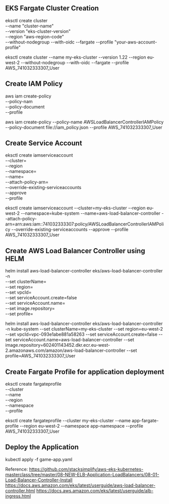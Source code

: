 EKS Fargate Cluster Creation
-----------------------------
eksctl create cluster \
 --name "cluster-name" \
 --version "eks-cluster-version" \
 --region "aws-region-code" \
 --without-nodegroup 
 --with-oidc 
 --fargate 
 --profile "your-aws-account-profile"


eksctl create cluster --name my-eks-cluster --version 1.22 --region eu-west-2 --without-nodegroup --with-oidc --fargate --profile AWS_741032333307_User


Create IAM Policy
------------------
aws iam create-policy \
--policy-nam <policy-name> \
--policy-document <json-file-path> \
--profile <your-aws-account-profile>

aws iam create-policy --policy-name AWSLoadBalancerControllerIAMPolicy  --policy-document file://iam_policy.json --profile AWS_741032333307_User


Create Service Account
-----------------------
eksctl create iamserviceaccount  \
--cluster=<cluster-name> \
--region <aws-region-code> \
--namespace=<kubernetes-namespace> \
--name=<aws-load-balancer-controller-name> \
--attach-policy-arn=<policy-arn-of-aws>  \
--override-existing-serviceaccounts \
--approve \
--profile <your-aws-account-profile>


eksctl create iamserviceaccount  --cluster=my-eks-cluster  --region eu-west-2  --namespace=kube-system   --name=aws-load-balancer-controller  --attach-policy-arn=arn:aws:iam::741032333307:policy/AWSLoadBalancerControllerIAMPolicy  --override-existing-serviceaccounts --approve --profile AWS_741032333307_User	


Create AWS Load Balancer Controller using HELM
----------------------------------------------
helm install aws-load-balancer-controller eks/aws-load-balancer-controller \
-n <kubernetes-namespace> \
--set clusterName=<cluster-name> \
--set region=<aws-region-code> \
--set vpcId=<vpc-of-the-eks-cluster> \
--set serviceAccount.create=false \
--set serviceAccount.name=<aws-load-balancer-controller-name> \
--set image.repository=<docker-registry-image-like-of-aws-load-balancer-controller> \
--set profile=<your-aws-account-profile>


helm install aws-load-balancer-controller eks/aws-load-balancer-controller  -n kube-system  --set clusterName=my-eks-cluster --set region=eu-west-2 --set vpcId=vpc-093e1abe881a58263 --set serviceAccount.create=false --set serviceAccount.name=aws-load-balancer-controller  --set image.repository=602401143452.dkr.ecr.eu-west-2.amazonaws.com/amazon/aws-load-balancer-controller --set profile=AWS_741032333307_User


Create Fargate Profile for application deployment
---------------------------------------------------
eksctl create fargateprofile \
--cluster <cluster-name> \
--name <fargate-profile-name> \
--region <aws-region-code> \
--namespace <kubernetes-namespace> \
--profile <your-aws-account-profile>


eksctl create fargateprofile --cluster my-eks-cluster --name app-fargate-profile --region eu-west-2 --namespace app-namespace --profile AWS_741032333307_User


Deploy the Application
------------------------
kubectl apply -f game-app.yaml




Reference:
https://github.com/stacksimplify/aws-eks-kubernetes-masterclass/tree/master/08-NEW-ELB-Application-LoadBalancers/08-01-Load-Balancer-Controller-Install
https://docs.aws.amazon.com/eks/latest/userguide/aws-load-balancer-controller.html
https://docs.aws.amazon.com/eks/latest/userguide/alb-ingress.html